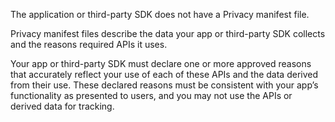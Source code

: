 The application or third-party SDK does not have a Privacy manifest file.

Privacy manifest files describe the data your app or third-party SDK collects and the reasons required APIs it uses.
 
Your app or third-party SDK must declare one or more approved reasons that accurately reflect your use of each of these APIs and the data derived from their use. 
These declared reasons must be consistent with your app’s functionality as presented to users, and you may not use the APIs or derived data for tracking.